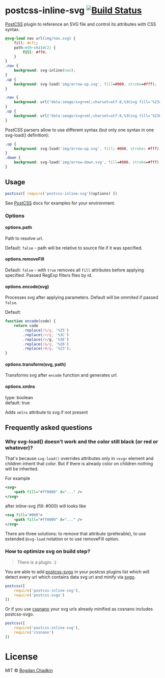 # postcss-inline-svg [![Build Status][travis-img]][travis]

[PostCSS] plugin to reference an SVG file and control its attributes with CSS syntax.

[PostCSS]: https://github.com/postcss/postcss
[travis-img]: https://travis-ci.org/TrySound/postcss-inline-svg.svg
[travis]: https://travis-ci.org/TrySound/postcss-inline-svg

```css
@svg-load nav url(img/nav.svg) {
    fill: #cfc;
    path:nth-child(2) {
        fill: #ff0;
    }
}
.nav {
    background: svg-inline(nav);
}
.up {
    background: svg-load('img/arrow-up.svg', fill=#000, stroke=#fff);
}
```

```css
.nav {
    background: url("data:image/svg+xml;charset=utf-8,%3Csvg fill='%23cfc'%3E%3Cpath d='...'/%3E%3Cpath d='...' fill='%23ff0'/%3E%3Cpath d='...'/%3E%3C/svg%3E");
}
.up {
    background: url("data:image/svg+xml;charset=utf-8,%3Csvg fill='%23000' stroke='%23fff'%3E...%3C/svg%3E");
}
```

PostCSS parsers allow to use different syntax (but only one syntax in one svg-load() definition):

```css
.up {
    background: svg-load('img/arrow-up.svg', fill: #000, stroke: #fff);
}
.down {
    background: svg-load('img/arrow-down.svg', fill=#000, stroke=#fff);
}
```

## Usage

```js
postcss([ require('postcss-inline-svg')(options) ])
```

See [PostCSS] docs for examples for your environment.

### Options

#### options.path

Path to resolve url.

Default: `false` - path will be relative to source file if it was specified.

#### options.removeFill

Default: `false` - with `true` removes all `fill` attributes before applying specified.
Passed RegExp filters files by id.

#### options.encode(svg)

Processes svg after applying parameters. Default will be ommited if passed `false`.

Default:

```js
function encode(code) {
    return code
        .replace(/%/g, '%25')
        .replace(/</g, '%3C')
        .replace(/>/g, '%3E')
        .replace(/&/g, '%26')
        .replace(/#/g, '%23');
}
```

#### options.transform(svg, path)

Transforms svg after `encode` function and generates url.

#### options.xmlns

type: boolean  
default: true

Adds `xmlns` attribute to svg if not present


## Frequently asked questions

### Why svg-load() doesn't work and the color still black (or red or whatever)?

That's because `svg-load()` overrides attributes only in `<svg>` element and children inherit that color.
But if there is already color on children nothing will be inherited.

For example

```xml
<svg>
    <path fill="#ff0000" d="..." />
</svg>
```

after inline-svg (fill: #000) will looks like

```xml
<svg fill="#000">
    <path fill="#ff0000" d="..." />
</svg>
```

There are three solutions: to remove that attribute (preferable), to use extended `@svg-load` notation or to use removeFill option.

### How to optimize svg on build step?

> There is a plugin. :)

You are able to add [postcss-svgo](https://github.com/ben-eb/postcss-svgo) in your postcss plugins list
which will detect every url which contains data svg uri and
minify via [svgo](https://github.com/svg/svgo).

```js
postcss([
    require('postcss-inline-svg'),
    require('postcss-svgo')
])
```

Or if you use [cssnano](https://github.com/ben-eb/cssnano) your svg urls already minified
as cssnano includes postcss-svgo.

```js
postcss([
    require('postcss-inline-svg'),
    require('cssnano')
])
```


# License

MIT © [Bogdan Chadkin](mailto:trysound@yandex.ru)
